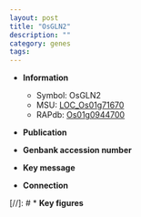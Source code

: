 ```yaml
---
layout: post
title: "OsGLN2"
description: ""
category: genes
tags: 
---
```


* **Information**  
    + Symbol: OsGLN2  
    + MSU: [LOC_Os01g71670](http://rice.uga.edu/cgi-bin/ORF_infopage.cgi?orf=LOC_Os01g71670)  
    + RAPdb: [Os01g0944700](http://rapdb.dna.affrc.go.jp/viewer/gbrowse_details/irgsp1?name=Os01g0944700)  

* **Publication**  

* **Genbank accession number**  

* **Key message**  

* **Connection**  

[//]: # * **Key figures**  


